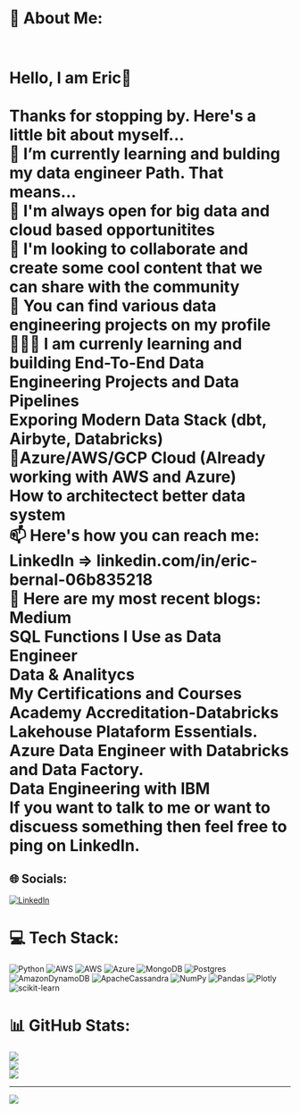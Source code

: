 # 💫 About Me:
# <br>Hello, I am Eric👋<br><br>Thanks for stopping by. Here's a little bit about myself...<br>🔭 I’m currently learning and bulding my data engineer Path. That means...<br>👯 I'm always open for big data and cloud based opportunitites<br>💬 I'm looking to collaborate and create some cool content that we can share with the community<br>🤘 You can find various data engineering projects on my profile<br>🧑🏻‍🏫 I am currenly learning and building End-To-End Data Engineering Projects and  Data Pipelines<br>Exporing Modern Data Stack (dbt, Airbyte, Databricks)<br>🤘Azure/AWS/GCP Cloud (Already working with AWS and Azure)<br>How to architectect better data system<br>📫 Here's how you can reach me: LinkedIn => linkedin.com/in/eric-bernal-06b835218<br>📝 Here are my most recent blogs:<br>Medium<br>SQL Functions I Use as Data Engineer<br>Data & Analitycs<br>My Certifications and Courses<br>Academy Accreditation-Databricks Lakehouse Plataform Essentials.<br>Azure Data Engineer with Databricks and Data Factory.<br>Data Engineering with IBM <br>If you want to talk to me or want to discuess something then feel free to ping on LinkedIn.


## 🌐 Socials:
[![LinkedIn](https://img.shields.io/badge/LinkedIn-%230077B5.svg?logo=linkedin&logoColor=white)](https://linkedin.com/in/linkedin.com/in/eric-bernal-06b835218) 

# 💻 Tech Stack:
![Python](https://img.shields.io/badge/python-3670A0?style=for-the-badge&logo=python&logoColor=ffdd54) ![AWS](https://img.shields.io/badge/AWS-%23FF9900.svg?style=for-the-badge&logo=amazon-aws&logoColor=white) ![AWS](https://img.shields.io/badge/AWS-%23FF9900.svg?style=for-the-badge&logo=amazon-aws&logoColor=white) ![Azure](https://img.shields.io/badge/azure-%230072C6.svg?style=for-the-badge&logo=azure-devops&logoColor=white) ![MongoDB](https://img.shields.io/badge/MongoDB-%234ea94b.svg?style=for-the-badge&logo=mongodb&logoColor=white) ![Postgres](https://img.shields.io/badge/postgres-%23316192.svg?style=for-the-badge&logo=postgresql&logoColor=white) ![AmazonDynamoDB](https://img.shields.io/badge/Amazon%20DynamoDB-4053D6?style=for-the-badge&logo=Amazon%20DynamoDB&logoColor=white) ![ApacheCassandra](https://img.shields.io/badge/cassandra-%231287B1.svg?style=for-the-badge&logo=apache-cassandra&logoColor=white) ![NumPy](https://img.shields.io/badge/numpy-%23013243.svg?style=for-the-badge&logo=numpy&logoColor=white) ![Pandas](https://img.shields.io/badge/pandas-%23150458.svg?style=for-the-badge&logo=pandas&logoColor=white) ![Plotly](https://img.shields.io/badge/Plotly-%233F4F75.svg?style=for-the-badge&logo=plotly&logoColor=white) ![scikit-learn](https://img.shields.io/badge/scikit--learn-%23F7931E.svg?style=for-the-badge&logo=scikit-learn&logoColor=white)
# 📊 GitHub Stats:
![](https://github-readme-stats.vercel.app/api?username=MADPROFESSO&theme=dark&hide_border=false&include_all_commits=false&count_private=false)<br/>
![](https://github-readme-streak-stats.herokuapp.com/?user=MADPROFESSO&theme=dark&hide_border=false)<br/>
![](https://github-readme-stats.vercel.app/api/top-langs/?username=MADPROFESSO&theme=dark&hide_border=false&include_all_commits=false&count_private=false&layout=compact)

---
[![](https://visitcount.itsvg.in/api?id=MADPROFESSO&icon=0&color=0)](https://visitcount.itsvg.in)

<!-- Proudly created with GPRM ( https://gprm.itsvg.in ) -->

<!--
**MADPROFESSO/MADPROFESSO** is a ✨ _special_ ✨ repository because its `README.md` (this file) appears on your GitHub profile.

